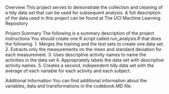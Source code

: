 
Overview
This project serves to demonstrate the collection and cleaning of a tidy data set that can be used for subsequent analysis. A full description of the data used in this project can be found at The UCI Machine Learning Repository


Project Summary
The following is a summary description of the project instructions
You should create one R script called run_analysis.R that does the following. 1. Merges the training and the test sets to create one data set. 2. Extracts only the measurements on the mean and standard deviation for each measurement. 3. Uses descriptive activity names to name the activities in the data set 4. Appropriately labels the data set with descriptive activity names. 5. Creates a second, independent tidy data set with the average of each variable for each activity and each subject.

Additional Information
You can find additional information about the variables, data and transformations in the codebook.MD file.